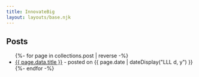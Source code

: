 ```yaml
---
title: InnovateBig
layout: layouts/base.njk
---
```


## Posts
<ul class="listing">
{%- for page in collections.post | reverse -%}
  <li>
    <a href="{{ page.url }}">{{ page.data.title }}</a> -
    <time datetime="{{ page.date }}">posted on {{ page.date | dateDisplay("LLL d, y") }}</time>
  </li>
{%- endfor -%}
</ul>
